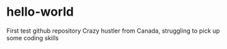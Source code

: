 # hello-world
First test github repository
Crazy hustler from Canada, struggling to pick up some coding skills
